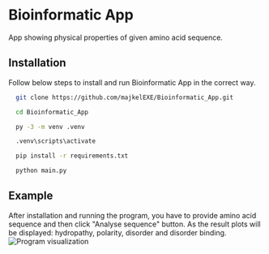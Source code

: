 # Bioinformatic App

App showing physical properties of given amino acid sequence.

## Installation

Follow below steps to install and run Bioinformatic App in the correct way.

```bash
  git clone https://github.com/majkelEXE/Bioinformatic_App.git

  cd Bioinformatic_App

  py -3 -m venv .venv

  .venv\scripts\activate

  pip install -r requirements.txt

  python main.py
```

## Example

After installation and running the program, you have to provide amino acid sequence and then click "Analyse sequence" button. As the result plots will be displayed: hydropathy, polarity, disorder and disorder binding.
![Program visualization](https://i.imgur.com/TnrSabF.jpg)
